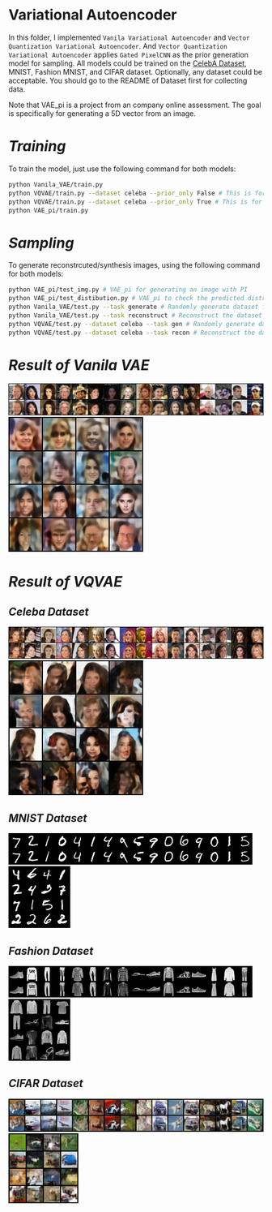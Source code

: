 # Variational Autoencoder

In this folder, I implemented `Vanila Variational Autoencoder` and `Vector Quantization Variational Autoencoder`. And `Vector Quantization Variational Autoencoder` applies `Gated PixelCNN` as the prior generation model for sampling. All models could be trained on the [CelebA Dataset](https://mmlab.ie.cuhk.edu.hk/projects/CelebA.html), MNIST, Fashion MNIST, and CIFAR dataset. Optionally, any dataset could be acceptable. You should go to the README of Dataset first for collecting data.

Note that VAE_pi is a project from an company online assessment. The goal is specifically for generating a 5D vector from an image.


# _Training_ #
To train the model, just use the following command for both models:

```bash
python Vanila_VAE/train.py
python VQVAE/train.py --dataset celeba --prior_only False # This is for training VQVAE model without prior
python VQVAE/train.py --dataset celeba --prior_only True # This is for training GatexPixel CNN model with frozen weight of VQVAE
python VAE_pi/train.py
```

# _Sampling_ #
To generate reconstrcuted/synthesis images, using the following command for both models:
```bash
python VAE_pi/test_img.py # VAE_pi for generating an image with PI
python VAE_pi/test_distibution.py # VAE_pi to check the predicted distribution compared to the dataset
python Vanila_VAE/test.py --task generate # Randomly generate dataset from the latent space
python Vanila_VAE/test.py --task reconstruct # Reconstruct the dataset
python VQVAE/test.py --dataset celeba --task gen # Randomly generate dataset from the latent space
python VQVAE/test.py --dataset celeba --task recon # Reconstruct the dataset
```


# _Result of Vanila VAE_ #
![image](https://github.com/tungyen/Deep_learning_CV/blob/master/GenAI/VAE/Vanila_VAE/img/VAE_reconst.png)
![image](https://github.com/tungyen/Deep_learning_CV/blob/master/GenAI/VAE/Vanila_VAE/img/VAE_gen.png)

# _Result of VQVAE_ #

## _Celeba Dataset_ ##
![image](https://github.com/tungyen/Deep_learning_CV/blob/master/GenAI/VAE/VQVAE/img/VQVAE_celeba_recon.png)
![image](https://github.com/tungyen/Deep_learning_CV/blob/master/GenAI/VAE/VQVAE/img/VQVAE_celeba_gen.png)

## _MNIST Dataset_ ##
![image](https://github.com/tungyen/Deep_learning_CV/blob/master/GenAI/VAE/VQVAE/img/VQVAE_MNIST_recon.png)
![image](https://github.com/tungyen/Deep_learning_CV/blob/master/GenAI/VAE/VQVAE/img/VQVAE_MNIST_gen.png)


## _Fashion Dataset_ ##
![image](https://github.com/tungyen/Deep_learning_CV/blob/master/GenAI/VAE/VQVAE/img/VQVAE_fashion_recon.png)
![image](https://github.com/tungyen/Deep_learning_CV/blob/master/GenAI/VAE/VQVAE/img/VQVAE_fashion_gen.png)


## _CIFAR Dataset_ ##
![image](https://github.com/tungyen/Deep_learning_CV/blob/master/GenAI/VAE/VQVAE/img/VQVAE_cifar_recon.png)
![image](https://github.com/tungyen/Deep_learning_CV/blob/master/GenAI/VAE/VQVAE/img/VQVAE_cifar_gen.png)